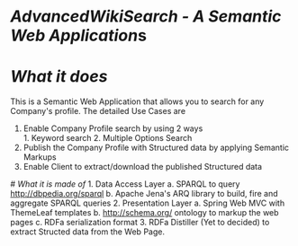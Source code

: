# <b><em>AdvancedWikiSearch - A Semantic Web Application</em>s</b>

# <em>What it does</em>
This is a Semantic Web Application that allows you to search for any Company's profile. The detailed Use Cases are
  <ol>
    <li>Enable Company Profile search by using 2 ways</li>
           1. Keyword search
           2. Multiple Options Search 
    <li>Publish the Company Profile with Structured data by applying Semantic Markups</li>
    <li>Enable Client to extract/download the published Structured data</li>
  </ol>
# <em>What it is made of</em>
  1. Data Access Layer
      a. SPARQL to query <a href="http://dbpedia.org/sparql">http://dbpedia.org/sparql</a>
      b. Apache Jena's ARQ library to build, fire and aggregate SPARQL queries
  2. Presentation Layer
      a. Spring Web MVC with ThemeLeaf templates
      b. <a href="http://schema.org/">http://schema.org/</a> ontology to markup the web pages
      c. RDFa serialization format
  3. RDFa Distiller (Yet to decided) to extract Structed data from the Web Page. 

  
      
  
